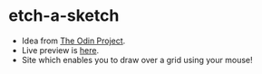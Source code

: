 # etch-a-sketch
* Idea from [The Odin Project](https://theodinproject.com/courses/foundations/lessons/etch-a-sketch-project).
* Live preview is [here](https://ndmekala.github.io/etch-a-sketch/).
* Site which enables you to draw over a grid using your mouse!